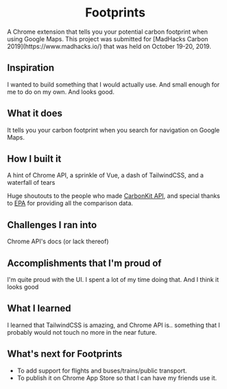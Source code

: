 <h1 align="center">Footprints</h1>
A Chrome extension that tells you your potential carbon footprint when using Google Maps. This project was submitted for [MadHacks Carbon 2019](https://www.madhacks.io/) that was held on October 19-20, 2019.

## Inspiration
I wanted to build something that I would actually use. And small enough for me to do on my own. And looks good.

## What it does
It tells you your carbon footprint when you search for navigation on Google Maps.

## How I built it
A hint of Chrome API, a sprinkle of Vue, a dash of TailwindCSS, and a waterfall of tears

Huge shoutouts to the people who made [CarbonKit API](https://docs.carbonkit.net/), and special thanks to [EPA](https://www.epa.gov/energy/greenhouse-gas-equivalencies-calculator) for providing all the comparison data.

## Challenges I ran into
Chrome API's docs (or lack thereof)

## Accomplishments that I'm proud of
I'm quite proud with the UI. I spent a lot of my time doing that. And I think it looks good

## What I learned
I learned that TailwindCSS is amazing, and Chrome API is.. something that I probably would not touch no more in the near future.

## What's next for Footprints
- To add support for flights and buses/trains/public transport. 
- To publish it on Chrome App Store so that I can have my friends use it.